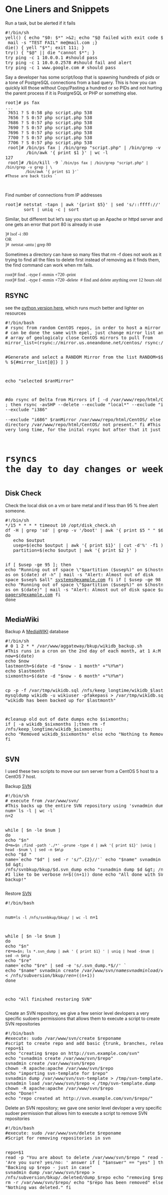 
<h1>One Liners and Snippets</h1>
<p>Run a task, but be alerted if it fails</p>
<pre>#!/bin/sh
yell() { echo "$0: $*" &gt;&amp;2; echo "$@ failed with exit code $?"| \
 mail -s "TEST FAIL" me@mail.com ;}
die() { yell "$*"; exit 111; }
try() { "$@" || die "cannot $*"; }
try ping -c 1 10.0.0.1 #should pass
try ping -c 1 10.0.0.2578 #should fail and alert
try ping -c 1 www.google.com # should pass</pre>
<p>Say a developer has some script/loop that is spawning hundreds of pids or a tone of PostgreSQL connections from a bad query. This is how you can quickly kill those without Copy/Pasting a hundred or so PIDs and not hurting the parent process if it is PostgreSQL or PHP or something else.</p>
<pre>root]# ps fax
...
 7651 ? S 0:58 php script.php 538
 7656 ? S 0:57 php script.php 538
 7686 ? S 0:57 php script.php 538
 7690 ? S 0:57 php script.php 538
 7696 ? S 0:57 php script.php 538
 7700 ? S 0:57 php script.php 538
 7706 ? S 0:57 php script.php 538
 root]# /bin/ps fax | /bin/grep "script.php" | /bin/grep -v grep | \
        /bin/awk '{ print $1 }' | wc -l
127
 root]# /bin/kill -9 `<code>/bin/ps fax | /bin/grep "script.php" | /bin/grep -v grep | \
         /bin/awk '{ print $1 }'`
#Those are back ticks `</code></pre>
<p>&nbsp;</p>
<p>Find number of connections from IP addresses</p>
<pre>root]# netstat -tapn | awk '{print $5}' | sed 's/::ffff://' | sed 's/:.*//' | \
       sort | uniq -c | sort</pre>
<p>Similar, but different but let&#8217;s say you start up an Apache or httpd server and one gets an error that port 80 is already in use</p>
<pre style="margin:0;font-family:Calibri;font-size:11pt;">]# lsof -i :80
OR
]#  netstat -antu | grep 80</pre>
<p>Sometimes a directory can have so many files that rm -f does not work as it trying to find all the files to delete first instead of removing as it finds them, the find command can work when rm fails.</p>
<pre style="margin:0;font-family:Calibri;font-size:11pt;">root]# find . -type f -mmin +720 -print
root]# find . -type f -mmin +720 -delete  # find and delete anything over 12 hours old</pre>
<h2>RSYNC</h2>
<p>see the <a href="https://twstewart84.wordpress.com/systems-administration/python-snippets/">python version here</a>, which runs much better and lighter on resources</p>
<pre>#!/bin/bash
# rsync from random CentOS repos, in order to host a mirror of CentOS repos
# can be done the same with epel, just change mirror_list and output
# array of geologicaly close CentOS mirrors to pull from
mirror_list=(rsync://mirror.us.oneandone.net/centos/ rsync://mirror.cs.pitt.edu/centos/ rsync://mirrors-pa.sioru.com/CentOS/ rsync://mirror.itc.virginia.edu/centos/ rsync://mirror.clarkson.edu/centos rsync://mirror.vcu.edu/centos/ rsync://mirror.umd.edu/centos/ )

#Generate and select a RANDOM Mirror from the list
RANDOM=$$$(date +%s)
ranMirror=${mirror_list[$RANDOM % ${#mirror_list[@]} ] }

echo "selected $ranMirror"

#do rsync of Delta from Mirrors
if [ -d /var/www/repo/html/CentOS/ ] ; then
     rsync -avSHP --delete --exclude "local*" --exclude "isos" --exclude "i386" \
         --exclude "i686" $ranMirror /var/www/repo/html/CentOS/
else
     echo "Target directory /var/www/repo/html/CentOS/ not present."
fi
#This will take a very long time, for the inital rsync but after that it just
# rsyncs the day to day changes or weekly, however you schedule it</pre>
<h2> Disk Check</h2>
<p>Check the local disk on a vm or bare metal and if less than 95 % free alert someone.</p>
<pre>#!/bin/sh
*/15 * * * * timeout 10 /opt/disk_check.sh
df -H | grep 'sd' | grep -v '/boot' | awk '{ print $5 " " $6 }' | while read output;
do
   echo $output
   usep=$(echo $output | awk '{ print $1}' | cut -d'%' -f1 )
   partition=$(echo $output | awk '{ print $2 }' )

   if [ $usep -ge 95 ]; then
      echo "Running out of space \"$partition ($usep%)\" on $(hostname) as on $(date) `df -h`" |
      mail -s "Alert: Almost out of disk space $usep% $all" systems@example.com
   fi
   if [ $usep -ge 98 ]; then
      echo "Running out of space \"$partition ($usep%)\" on $(hostname) as on $(date)" |
      mail -s "Alert: Almost out of disk space $usep% $all" pagers@example.com
   fi
done</pre>
<h2>MediaWiki</h2>
<p>Backup A <a href="https://www.mediawiki.org/wiki/MediaWiki">MediaWIKI</a> database</p>
<pre>#!/bin/sh
# 0 1 2 * * /var/www/aggateway/bkup/wikidb_backup.sh
#This runs in a cron on the 2nd day of each month, at 1 A:M
now=$(date)
echo $now
lastmonth=$(date -d "$now - 1 month" +"%Y%m")
echo $lastmonth
sixmonths=$(date -d "$now - 6 month" +"%Y%m")

cp -p -f /var/tmp/wikidb.sql /nfs/keep_longtime/wikidb_$lastmonth.sql
mysqldump wikidb -u wikiuser -pfakepass &gt; /var/tmp/wikidb.sql
echo "wikidb has been backed up for $lastmonth"

#cleanup old out of date dumps
echo $sixmonths;
if [ -a wikidb_$sixmonths ];then
   rm -f /nfs/keep_longtime/wikidb_$sixmonths;
   echo "Removed wikidb_$sixmonths"
else
   echo "Nothing to Remove"
fi</pre>
<h2>SVN</h2>
<p>I used these two scripts to move our svn server from a CentOS 5 host to a CentOS 7 host.</p>
<p>Backup <a href="https://subversion.apache.org/">SVN</a></p>
<pre>#!/bin/sh
# execute from /var/www/svn/
#This backs up the entire SVN repository using 'svnadmin dump'
num=`ls -l | wc -l` 
n=2

while [ $n -le $num ]
do
   echo "$n"
   d=`m=$n ;find -path './*' -prune -type d | awk '{ print $1}' |uniq | head -$num \
     | sed -n $m\p`
   echo "$d "
   name=`echo "$d" | sed -r 's/^.{2}//'`
   echo "$name"
   svnadmin dump $d &gt; /nfs/svnbkup/bkup/$d.svn_dump
   echo "svnadmin dump $d &gt; /nfs/svnbkup/bkup/$name.svn_dump" #I like to be verbose
   n=$((n+1))
done
echo "All done with SVN backup!"</pre>
<p>Restore <a href="https://subversion.apache.org/">SVN</a></p>
<pre>#!/bin/bash

num=`ls -l /nfs/svnbkup/bkup/ | wc -l`
n=1

while [ $n -le $num ]
do
   echo "$n"
   re=`m=$n; ls *.svn_dump | awk ' { print $1} ' | uniq | head -$num | sed -n $m\p`
   echo "$re"
   name=`echo "$re" | sed -e 's/.svn_dump.*$//' `
   echo "$name"
   svnadmin create /var/www/svn/$name
   svnadmin load /var/www/svn/$name &lt; /nfs/subversion/bkup/$re
   n=$((n+1))
done

echo "All finished restoring SVN"</pre>
<p>Create an SVN repository, we give a few senior level devlopers a very specific sudoers permissions that allows them to execute a script to create SVN repositories</p>
<pre>#!/bin/bash
#execute: sudo /var/www/svn/create $reponame
#script to create repo and add basic {trunk, branches, releases} directory trees
repo=$1
echo "creating $repo on http://svn.example.com/svn"
echo "svnadmin create /var/www/svn/$repo"
svnadmin create /var/www/svn/$repo
chown -R apache:apache /var/www/svn/$repo
echo "importing svn-template for $repo"
svnadmin dump /var/www/svn/svn-template &gt; /tmp/svn-template.dump
svnadmin load /var/www/svn/$repo &lt; /tmp/svn-template.dump
chown -R apache:apache /var/www/svn/$repo
echo "Done!"
echo "repo created at http://svn.example.com/svn/$repo/"</pre>
<p>Delete an SVN repository; we gave one senior level devloper a very specific sudoer permission that allows him to execute a script to remove SVN repositories</p>
<pre>#!/bin/bash
#execute: sudo /var/www/svn/delete $reponame
#Script for removing repositories in svn

repo=$1
read -p "You are about to delete /var/www/svn/$repo "
read -p 'Are you sure? yes/no: ' answer
    if [ "$answer" == "yes" ]
    then
        echo "Backing up $repo - just in case"
        svnadmin dump /var/www/svn/$repo &gt; /nfs/subversion/bkup/.deleted/dump_$repo
        echo "removing $repo from http://svn.example.com/svn/"
        rm -r /var/www/svn/$repo/
        echo "$repo has been removed"
    else
        echo "Nothing was deleted."
fi</pre>
